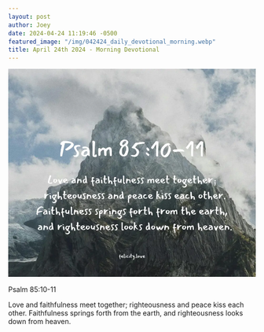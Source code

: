```yaml
---
layout: post
author: Joey
date: 2024-04-24 11:19:46 -0500
featured_image: "/img/042424_daily_devotional_morning.webp"
title: April 24th 2024 - Morning Devotional
---
```


[![April 24th 2024 - Morning Devotional](/img/042424_daily_devotional_morning.webp)](/img/042424_daily_devotional_morning.webp)

Psalm 85:10-11

Love and faithfulness meet together;
    righteousness and peace kiss each other.
Faithfulness springs forth from the earth,
    and righteousness looks down from heaven.